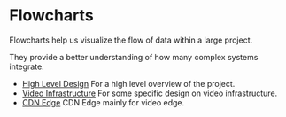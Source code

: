 # Flowcharts

Flowcharts help us visualize the flow of data within a large project. 

They provide a better understanding of how many complex systems integrate.

- [High Level Design](./high-level.md) For a high level overview of the project.
- [Video Infrastructure](./video-infrastructure.md) For some specific design on video infrastructure.
- [CDN Edge](./cdn-edge.md) CDN Edge mainly for video edge.
